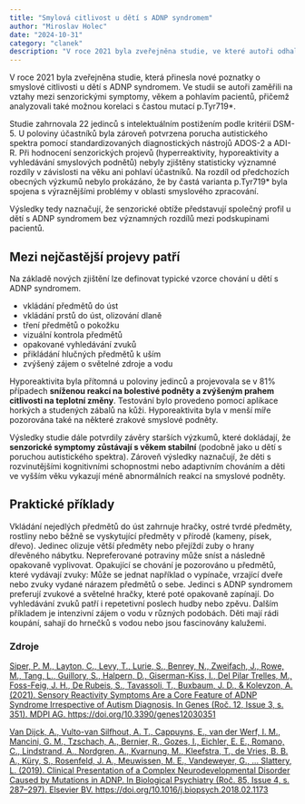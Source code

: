 ```yaml
---
title: "Smylová citlivost u dětí s ADNP syndromem"
author: "Miroslav Holec"
date: "2024-10-31"
category: "clanek"
description: "V roce 2021 byla zveřejněna studie, ve které autoři odhalují nová zjištění v oblasti smyslové citlivosti u dětí s ADNP syndromem. Ve studii se autoři zaměřili také na vztahy mezi symptomy, věkem, pohlavím a zkoumána byla i korelace s mutací p.Tyr719*."
---
```


V roce 2021 byla zveřejněna studie, která přinesla nové poznatky o smyslové citlivosti u dětí s ADNP syndromem. Ve studii se autoři zaměřili na vztahy mezi senzorickými symptomy, věkem a pohlavím pacientů, přičemž analyzovali také možnou korelaci s častou mutací p.Tyr719*.

Studie zahrnovala 22 jedinců s intelektuálním postižením podle kritérií DSM-5. U poloviny účastníků byla zároveň potvrzena porucha autistického spektra pomocí standardizovaných diagnostických nástrojů ADOS-2 a ADI-R. Při hodnocení senzorických projevů (hyperreaktivity, hyporeaktivity a vyhledávání smyslových podnětů) nebyly zjištěny statisticky významné rozdíly v závislosti na věku ani pohlaví účastníků. Na rozdíl od předchozích obecných výzkumů nebylo prokázáno, že by častá varianta p.Tyr719* byla spojena s výraznějšími problémy v oblasti smyslového zpracování.

Výsledky tedy naznačují, že senzorické obtíže představují společný profil u dětí s ADNP syndromem bez významných rozdílů mezi podskupinami pacientů.

## Mezi nejčastější projevy patří

Na základě nových zjištění lze definovat typické vzorce chování u dětí s ADNP syndromem.

- vkládání předmětů do úst
- vkládání prstů do úst, olizování dlaně
- tření předmětů o pokožku
- vizuální kontrola předmětů
- opakované vyhledávání zvuků
- přikládání hlučných předmětů k uším
- zvýšený zájem o světelné zdroje a vodu

Hyporeaktivita byla přítomná u poloviny jedinců a projevovala se v 81% případech **sníženou reakcí na bolestivé podněty a zvýšeným prahem citlivosti na teplotní změny**. Testování bylo provedeno pomocí aplikace horkých a studených zábalů na kůži. Hyporeaktivita byla v menší míře pozorována také na některé zrakové smyslové podněty.

Výsledky studie dále potvrdily závěry starších výzkumů, které dokládají, že **senzorické symptomy zůstávají s věkem stabilní** (podobně jako u dětí s poruchou autistického spektra). Zároveň výsledky naznačují, že děti s rozvinutějšími kognitivními schopnostmi nebo adaptivním chováním a děti ve vyšším věku vykazují méně abnormálních reakcí na smyslové podněty.

## Praktické příklady

Vkládání nejedlých předmětů do úst zahrnuje hračky, ostré tvrdé předměty, rostliny nebo běžně se vyskytující předměty v přírodě  (kameny, písek, dřevo). Jedinec olizuje větší předměty nebo přejíždí  zuby o hrany dřevěného nábytku. Nepreferované potraviny může sníst a následně opakovaně vyplivovat. Opakující se chování je pozorováno u předmětů, které vydávají zvuky: Může se jednat například o vypínače, vrzající dveře nebo zvuky vydané nárazem předmětů o sebe. Jedinci s ADNP syndromem preferují zvukové a světelné hračky, které poté opakovaně zapínají. Do vyhledávání zvuků patří i repetetivní poslech hudby nebo zpěvu. Dalším příkladem je intenzivní zájem o vodu v různých podobách. Děti mají rádi koupání, sahají do hrnečků s vodou nebo jsou fascinovány kalužemi. 

### Zdroje

[Siper, P. M., Layton, C., Levy, T., Lurie, S., Benrey, N., Zweifach, J., Rowe, M., Tang, L., Guillory, S., Halpern, D., Giserman-Kiss, I., Del Pilar Trelles, M., Foss-Feig, J. H., De Rubeis, S., Tavassoli, T., Buxbaum, J. D., & Kolevzon, A. (2021). Sensory Reactivity Symptoms Are a Core Feature of ADNP Syndrome Irrespective of Autism Diagnosis. In Genes (Roč. 12, Issue 3, s. 351). MDPI AG. https://doi.org/10.3390/genes12030351 ](https://www.mdpi.com/2073-4425/12/3/351/pdf?version=1615809320)

[Van Dijck, A., Vulto-van Silfhout, A. T., Cappuyns, E., van der Werf, I. M., Mancini, G. M., Tzschach, A., Bernier, R., Gozes, I., Eichler, E. E., Romano, C., Lindstrand, A., Nordgren, A., Kvarnung, M., Kleefstra, T., de Vries, B. B. A., Küry, S., Rosenfeld, J. A., Meuwissen, M. E., Vandeweyer, G., … Slattery, L. (2019). Clinical Presentation of a Complex Neurodevelopmental Disorder Caused by Mutations in ADNP. In Biological Psychiatry (Roč. 85, Issue 4, s. 287–297). Elsevier BV. https://doi.org/10.1016/j.biopsych.2018.02.1173 ](https://pmc.ncbi.nlm.nih.gov/articles/PMC6139063/pdf/nihms-980073.pdf)